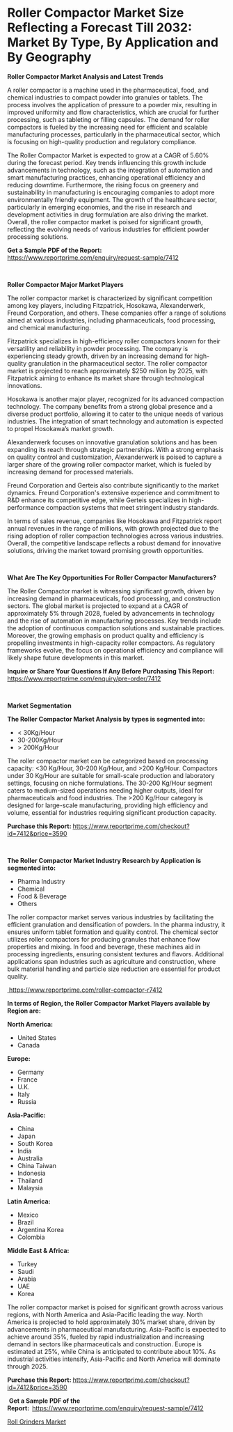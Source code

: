 <p><h1>Roller Compactor Market Size Reflecting a Forecast Till 2032: Market By Type, By Application and By Geography</h1></p><p><strong>Roller Compactor Market Analysis and Latest Trends</strong></p>
<p><p>A roller compactor is a machine used in the pharmaceutical, food, and chemical industries to compact powder into granules or tablets. The process involves the application of pressure to a powder mix, resulting in improved uniformity and flow characteristics, which are crucial for further processing, such as tableting or filling capsules. The demand for roller compactors is fueled by the increasing need for efficient and scalable manufacturing processes, particularly in the pharmaceutical sector, which is focusing on high-quality production and regulatory compliance.</p><p>The Roller Compactor Market is expected to grow at a CAGR of 5.60% during the forecast period. Key trends influencing this growth include advancements in technology, such as the integration of automation and smart manufacturing practices, enhancing operational efficiency and reducing downtime. Furthermore, the rising focus on greenery and sustainability in manufacturing is encouraging companies to adopt more environmentally friendly equipment. The growth of the healthcare sector, particularly in emerging economies, and the rise in research and development activities in drug formulation are also driving the market. Overall, the roller compactor market is poised for significant growth, reflecting the evolving needs of various industries for efficient powder processing solutions.</p></p>
<p><strong>Get a Sample PDF of the Report:&nbsp;</strong> <a href="https://www.reportprime.com/enquiry/request-sample/7412?utm_campaign=3123&utm_medium=2&utm_source=Github&utm_content=ia&utm_term=19032025&utm_id=roller-compactor">https://www.reportprime.com/enquiry/request-sample/7412</a></p>
<p>&nbsp;</p>
<p><strong>Roller Compactor Major Market Players</strong></p>
<p><p>The roller compactor market is characterized by significant competition among key players, including Fitzpatrick, Hosokawa, Alexanderwerk, Freund Corporation, and others. These companies offer a range of solutions aimed at various industries, including pharmaceuticals, food processing, and chemical manufacturing.</p><p>Fitzpatrick specializes in high-efficiency roller compactors known for their versatility and reliability in powder processing. The company is experiencing steady growth, driven by an increasing demand for high-quality granulation in the pharmaceutical sector. The roller compactor market is projected to reach approximately $250 million by 2025, with Fitzpatrick aiming to enhance its market share through technological innovations.</p><p>Hosokawa is another major player, recognized for its advanced compaction technology. The company benefits from a strong global presence and a diverse product portfolio, allowing it to cater to the unique needs of various industries. The integration of smart technology and automation is expected to propel Hosokawa’s market growth.</p><p>Alexanderwerk focuses on innovative granulation solutions and has been expanding its reach through strategic partnerships. With a strong emphasis on quality control and customization, Alexanderwerk is poised to capture a larger share of the growing roller compactor market, which is fueled by increasing demand for processed materials.</p><p>Freund Corporation and Gerteis also contribute significantly to the market dynamics. Freund Corporation's extensive experience and commitment to R&D enhance its competitive edge, while Gerteis specializes in high-performance compaction systems that meet stringent industry standards.</p><p>In terms of sales revenue, companies like Hosokawa and Fitzpatrick report annual revenues in the range of millions, with growth projected due to the rising adoption of roller compaction technologies across various industries. Overall, the competitive landscape reflects a robust demand for innovative solutions, driving the market toward promising growth opportunities.</p></p>
<p>&nbsp;</p>
<p><strong>What Are The Key Opportunities For Roller Compactor Manufacturers?</strong></p>
<p><p>The Roller Compactor market is witnessing significant growth, driven by increasing demand in pharmaceuticals, food processing, and construction sectors. The global market is projected to expand at a CAGR of approximately 5% through 2028, fueled by advancements in technology and the rise of automation in manufacturing processes. Key trends include the adoption of continuous compaction solutions and sustainable practices. Moreover, the growing emphasis on product quality and efficiency is propelling investments in high-capacity roller compactors. As regulatory frameworks evolve, the focus on operational efficiency and compliance will likely shape future developments in this market.</p></p>
<p><strong>Inquire or Share Your Questions If Any Before Purchasing This Report:</strong> <a href="https://www.reportprime.com/enquiry/pre-order/7412?utm_campaign=3123&utm_medium=2&utm_source=Github&utm_content=ia&utm_term=19032025&utm_id=roller-compactor">https://www.reportprime.com/enquiry/pre-order/7412</a></p>
<p>&nbsp;</p>
<p><strong>Market Segmentation</strong></p>
<p><strong>The Roller Compactor Market Analysis by types is segmented into:</strong></p>
<p><ul><li>< 30Kg/Hour</li><li>30-200Kg/Hour</li><li>> 200Kg/Hour</li></ul></p>
<p><p>The roller compactor market can be categorized based on processing capacity: <30 Kg/Hour, 30-200 Kg/Hour, and >200 Kg/Hour. Compactors under 30 Kg/Hour are suitable for small-scale production and laboratory settings, focusing on niche formulations. The 30-200 Kg/Hour segment caters to medium-sized operations needing higher outputs, ideal for pharmaceuticals and food industries. The >200 Kg/Hour category is designed for large-scale manufacturing, providing high efficiency and volume, essential for industries requiring significant production capacity.</p></p>
<p><strong>Purchase this Report:&nbsp;</strong><a href="https://www.reportprime.com/checkout?id=7412&price=3590&utm_campaign=3123&utm_medium=2&utm_source=Github&utm_content=ia&utm_term=19032025&utm_id=roller-compactor">https://www.reportprime.com/checkout?id=7412&price=3590</a></p>
<p>&nbsp;</p>
<p><strong>The Roller Compactor Market Industry Research by Application is segmented into:</strong></p>
<p><ul><li>Pharma Industry</li><li>Chemical</li><li>Food & Beverage</li><li>Others</li></ul></p>
<p><p>The roller compactor market serves various industries by facilitating the efficient granulation and densification of powders. In the pharma industry, it ensures uniform tablet formation and quality control. The chemical sector utilizes roller compactors for producing granules that enhance flow properties and mixing. In food and beverage, these machines aid in processing ingredients, ensuring consistent textures and flavors. Additional applications span industries such as agriculture and construction, where bulk material handling and particle size reduction are essential for product quality.</p></p>
<p><a href="https://www.reportprime.com/roller-compactor-r7412?utm_campaign=3123&utm_medium=2&utm_source=Github&utm_content=ia&utm_term=19032025&utm_id=roller-compactor">&nbsp;https://www.reportprime.com/roller-compactor-r7412</a></p>
<p><strong>In terms of Region, the Roller Compactor Market Players available by Region are:</strong></p>
<p>
    <p> <strong> North America: </strong>
        <ul>
            <li>United States</li>
            <li>Canada</li>
        </ul>
        </p> 
    <p> <strong> Europe: </strong>
        <ul>
            <li>Germany</li>
            <li>France</li>
            <li>U.K.</li>
            <li>Italy</li>
            <li>Russia</li>
        </ul>
        </p> 
    <p> <strong> Asia-Pacific: </strong>
        <ul>
            <li>China</li>
            <li>Japan</li>
            <li>South Korea</li>
            <li>India</li>
            <li>Australia</li>
            <li>China Taiwan</li>
            <li>Indonesia</li>
            <li>Thailand</li>
            <li>Malaysia</li>
        </ul>
        </p> 
    <p> <strong> Latin America: </strong>
        <ul>
            <li>Mexico</li>
            <li>Brazil</li>
            <li>Argentina Korea</li>
            <li>Colombia</li>
        </ul>
        </p> 
    <p> <strong> Middle East & Africa: </strong>
        <ul>
            <li>Turkey</li>
            <li>Saudi</li>
            <li>Arabia</li>
            <li>UAE</li>
            <li>Korea</li>
        </ul>
    </p>
    </p>
<p><p>The roller compactor market is poised for significant growth across various regions, with North America and Asia-Pacific leading the way. North America is projected to hold approximately 30% market share, driven by advancements in pharmaceutical manufacturing. Asia-Pacific is expected to achieve around 35%, fueled by rapid industrialization and increasing demand in sectors like pharmaceuticals and construction. Europe is estimated at 25%, while China is anticipated to contribute about 10%. As industrial activities intensify, Asia-Pacific and North America will dominate through 2025.</p></p>
<p><strong>Purchase this Report: </strong><a href="https://www.reportprime.com/checkout?id=7412&price=3590&utm_campaign=3123&utm_medium=2&utm_source=Github&utm_content=ia&utm_term=19032025&utm_id=roller-compactor">https://www.reportprime.com/checkout?id=7412&price=3590</a></p>
<p>&nbsp;<strong>Get a Sample PDF of the Report:&nbsp;&nbsp;</strong><a href="https://www.reportprime.com/enquiry/request-sample/7412?utm_campaign=3123&utm_medium=2&utm_source=Github&utm_content=ia&utm_term=19032025&utm_id=roller-compactor">https://www.reportprime.com/enquiry/request-sample/7412</a></p>
<p><strong></strong></p>
<p><p><a href="https://github.com/FassouRP/Market-Research-Report-List-7/blob/main/roll-grinders-market.md?utm_campaign=3123&utm_medium=2&utm_source=Github&utm_content=ia&utm_term=19032025&utm_id=roller-compactor">Roll Grinders Market</a></p></p>